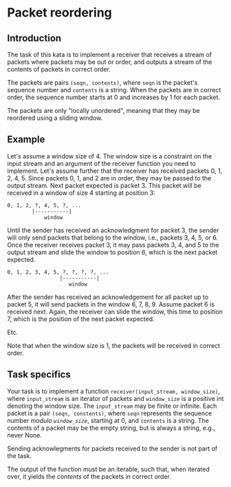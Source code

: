 # Packet reordering

## Introduction

The task of this kata is to implement a receiver that receives a stream of packets where packets may be out or order,
and outputs a stream of the contents of packets in correct order.

The packets are pairs `(seqn, contents)`, where `seqn` is the packet's sequence number and `contents` is
a string. When the packets are in correct order, the sequence number starts at 0 and increases by 1 for each
packet.

The packets are only "locally unordered", meaning that they may be reordered using a sliding window.

## Example

Let's assume a window size of 4. The window size is a constraint on the input stream and an argument of the receiver
function you need to implement. Let's assume further that the receiver has received packets 0, 1, 2, 4, 5. Since
packets 0, 1, and 2 are in order, they may be passed to the output stream. Next packet expected is packet 3. This
packet will be received in a window of size 4 starting at position 3:

```
0, 1, 2, ?, 4, 5, ?, ...
        |-----------|
            window
```

Until the sender has received an acknowledgment for packet 3, the sender will only send packets that belong to the
window, i.e., packets 3, 4, 5, or 6.  Once the receiver receives packet 3, it may pass packets 3, 4, and 5 to the
output stream and slide the window to position 6, which is the next packet expected.

```
0, 1, 2, 3, 4, 5, ?, ?, ?, ?, ...
                 |-----------|
                    window
```
After the sender has received an acknowledgement for all packet up to packet 5, it will send packets in the window
6, 7, 8, 9. Assume packet 6 is received next. Again, the receiver can slide the window, this time to position 7,
which is the position of the next packet expected.

Etc.

Note that when the window size is 1, the packets will be received in correct order.

## Task specifics

Your task is to implement a function `receiver(input_stream, window_size)`, where `input_stream` is an iterator of
packets and `window_size` is a positive int denoting the window size. The `input_stream` may be finite or infinite.
Each packet is a pair `(seqn, constents)`, where `seqn` represents the sequence number _modulo `window_size`_, starting
at 0, and `contents` is a string. The contents of a packet may be the empty string, but is always a string, e.g., never
None.

Sending acknowlegments for packets received to the sender is not part of the task.

The output of the function must be an iterable, such that, when iterated over, it yields the _contents_ of the packets
in correct order.
